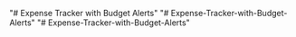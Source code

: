 "# Expense Tracker with Budget Alerts" 
"# Expense-Tracker-with-Budget-Alerts" 
"# Expense-Tracker-with-Budget-Alerts" 
